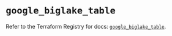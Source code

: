 # `google_biglake_table`

Refer to the Terraform Registry for docs: [`google_biglake_table`](https://registry.terraform.io/providers/hashicorp/google-beta/6.34.0/docs/resources/google_biglake_table).
